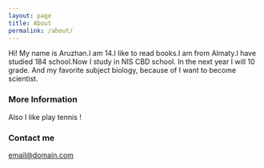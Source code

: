 ```yaml
---
layout: page
title: About
permalink: /about/
---
```


Hi! My name is Aruzhan.I am 14.I like to read books.I am from Almaty.I have studied 184 school.Now I study in NIS CBD school. In the next year I will 10 grade. And my favorite subject biology, because of I want to become scientist. 

### More Information

Also I like play tennis !

### Contact me

[email@domain.com](mailto:email@domain.com)
